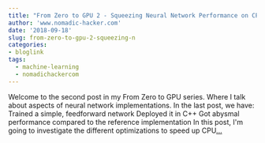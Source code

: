 ```yaml
---
title: "From Zero to GPU 2 - Squeezing Neural Network Performance on CPU"
author: 'www.nomadic-hacker.com'
date: '2018-09-18'
slug: from-zero-to-gpu-2-squeezing-n
categories:
- bloglink
tags:
  - machine-learning
  - nomadichackercom
---
```


Welcome to the second post in my From Zero to GPU series. Where I talk about aspects of neural network implementations. In the last post, we have: Trained a simple, feedforward network Deployed it in C++ Got abysmal performance compared to the reference implementation In this post, I'm going to investigate the different optimizations to speed up CPU[... <i class="fas fa-external-link-alt"></i>](https://www.nomadic-hacker.com/post/sjb_nn_3_cpu_optimization/)

